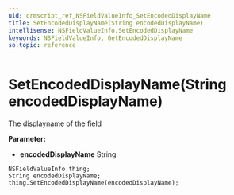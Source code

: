 ```yaml
---
uid: crmscript_ref_NSFieldValueInfo_SetEncodedDisplayName
title: SetEncodedDisplayName(String encodedDisplayName)
intellisense: NSFieldValueInfo.SetEncodedDisplayName
keywords: NSFieldValueInfo, GetEncodedDisplayName
so.topic: reference
---
```


# SetEncodedDisplayName(String encodedDisplayName)

The displayname of the field

**Parameter:** 
* **encodedDisplayName** String

```crmscript
NSFieldValueInfo thing;
String encodedDisplayName;
thing.SetEncodedDisplayName(encodedDisplayName);
```

